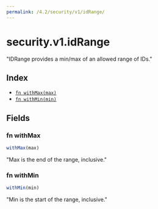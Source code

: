 ```yaml
---
permalink: /4.2/security/v1/idRange/
---
```


# security.v1.idRange

"IDRange provides a min/max of an allowed range of IDs."

## Index

* [`fn withMax(max)`](#fn-withmax)
* [`fn withMin(min)`](#fn-withmin)

## Fields

### fn withMax

```ts
withMax(max)
```

"Max is the end of the range, inclusive."

### fn withMin

```ts
withMin(min)
```

"Min is the start of the range, inclusive."